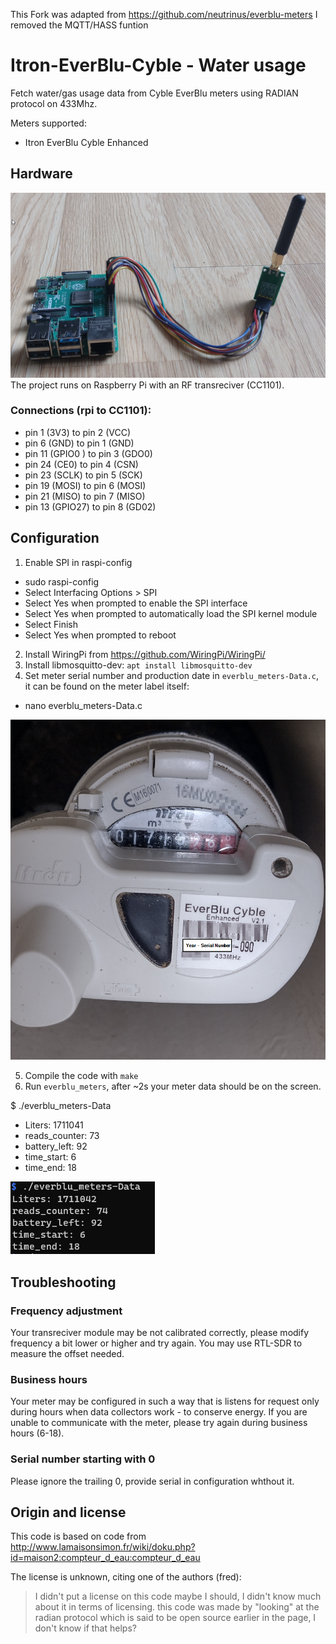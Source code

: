 This Fork was adapted from https://github.com/neutrinus/everblu-meters I removed the MQTT/HASS funtion

# Itron-EverBlu-Cyble - Water usage
Fetch water/gas usage data from Cyble EverBlu meters using RADIAN protocol on 433Mhz.

Meters supported:
- Itron EverBlu Cyble Enhanced


## Hardware
![Raspberry Pi Zero with CC1101](RP4-CC1101.png)
The project runs on Raspberry Pi with an RF transreciver (CC1101). 

### Connections (rpi to CC1101):
- pin 1 (3V3) to pin 2 (VCC)
- pin 6 (GND) to pin 1 (GND)
- pin 11 (GPIO0	) to pin 3 (GDO0)
- pin 24 (CE0) to pin 4 (CSN)
- pin 23 (SCLK) to pin 5 (SCK)
- pin 19 (MOSI) to pin 6 (MOSI)
- pin 21 (MISO) to pin 7 (MISO)
- pin 13 (GPIO27) to pin 8 (GD02)


## Configuration
1. Enable SPI in raspi-config
- sudo raspi-config
- Select Interfacing Options > SPI
- Select Yes when prompted to enable the SPI interface
- Select Yes when prompted to automatically load the SPI kernel module
- Select Finish
- Select Yes when prompted to reboot

2. Install WiringPi from https://github.com/WiringPi/WiringPi/
3. Install libmosquitto-dev: `apt install libmosquitto-dev`
4. Set meter serial number and production date in `everblu_meters-Data.c`, it can be found on the meter label itself:
 - nano everblu_meters-Data.c 

![Cyble Meter Label](EverBlu-Cyble-Meter.png)

5. Compile the code with `make`
6. Run `everblu_meters`, after ~2s your meter data should be on the screen.

$ ./everblu_meters-Data
- Liters: 1711041
- reads_counter: 73
- battery_left: 92
- time_start: 6
- time_end: 18

![Meter Data ](meter_Data.png)


## Troubleshooting

### Frequency adjustment
Your transreciver module may be not calibrated correctly, please modify frequency a bit lower or higher and try again. You may use RTL-SDR to measure the offset needed.


### Business hours
Your meter may be configured in such a way that is listens for request only during hours when data collectors work - to conserve energy. If you are unable to communicate with the meter, please try again during business hours (6-18).

### Serial number starting with 0
Please ignore the trailing 0, provide serial in configuration whthout it.


## Origin and license

This code is based on code from http://www.lamaisonsimon.fr/wiki/doku.php?id=maison2:compteur_d_eau:compteur_d_eau 


The license is unknown, citing one of the authors (fred):

> I didn't put a license on this code maybe I should, I didn't know much about it in terms of licensing.
> this code was made by "looking" at the radian protocol which is said to be open source earlier in the page, I don't know if that helps?


